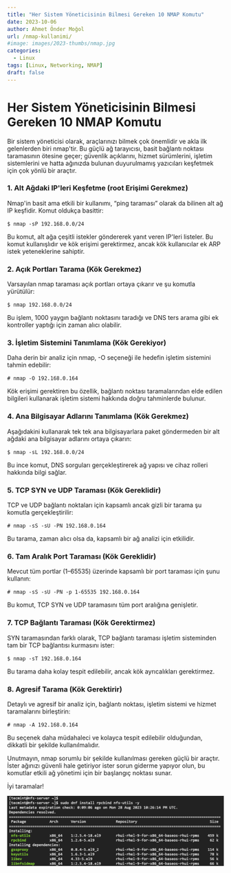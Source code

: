 ```yaml
---
title: "Her Sistem Yöneticisinin Bilmesi Gereken 10 NMAP Komutu"
date: 2023-10-06
author: Ahmet Önder Moğol
url: /nmap-kullanimi/
#image: images/2023-thumbs/nmap.jpg
categories:
  - Linux
tags: [Linux, Networking, NMAP]  
draft: false
---
```

# Her Sistem Yöneticisinin Bilmesi Gereken 10 NMAP Komutu

Bir sistem yöneticisi olarak, araçlarınızı bilmek çok önemlidir ve akla ilk gelenlerden biri nmap'tir. Bu güçlü ağ tarayıcısı, basit bağlantı noktası taramasının ötesine geçer; güvenlik açıklarını, hizmet sürümlerini, işletim sistemlerini ve hatta ağınızda bulunan duyurulmamış yazıcıları keşfetmek için çok yönlü bir araçtır.

### 1. Alt Ağdaki IP'leri Keşfetme (root Erişimi Gerekmez)
Nmap'in basit ama etkili bir kullanımı, “ping taraması” olarak da bilinen alt ağ IP keşfidir. Komut oldukça basittir:
```console
$ nmap -sP 192.168.0.0/24
```
Bu komut, alt ağa çeşitli istekler göndererek yanıt veren IP'leri listeler. Bu komut kullanışlıdır ve kök erişimi gerektirmez, ancak kök kullanıcılar ek ARP istek yeteneklerine sahiptir.

### 2. Açık Portları Tarama (Kök Gerekmez)
Varsayılan nmap taraması açık portları ortaya çıkarır ve şu komutla yürütülür:
```console
$ nmap 192.168.0.0/24
```
Bu işlem, 1000 yaygın bağlantı noktasını taradığı ve DNS ters arama gibi ek kontroller yaptığı için zaman alıcı olabilir.

### 3. İşletim Sistemini Tanımlama (Kök Gerekiyor)
Daha derin bir analiz için nmap, -O seçeneği ile hedefin işletim sistemini tahmin edebilir:
```console
# nmap -O 192.168.0.164
```
Kök erişimi gerektiren bu özellik, bağlantı noktası taramalarından elde edilen bilgileri kullanarak işletim sistemi hakkında doğru tahminlerde bulunur.

### 4. Ana Bilgisayar Adlarını Tanımlama (Kök Gerekmez)
Aşağıdakini kullanarak tek tek ana bilgisayarlara paket göndermeden bir alt ağdaki ana bilgisayar adlarını ortaya çıkarın:
```console
$ nmap -sL 192.168.0.0/24
```
Bu ince komut, DNS sorguları gerçekleştirerek ağ yapısı ve cihaz rolleri hakkında bilgi sağlar.

### 5. TCP SYN ve UDP Taraması (Kök Gereklidir)
TCP ve UDP bağlantı noktaları için kapsamlı ancak gizli bir tarama şu komutla gerçekleştirilir:
```console
# nmap -sS -sU -PN 192.168.0.164
```
Bu tarama, zaman alıcı olsa da, kapsamlı bir ağ analizi için etkilidir.

### 6. Tam Aralık Port Taraması (Kök Gereklidir)
Mevcut tüm portlar (1–65535) üzerinde kapsamlı bir port taraması için şunu kullanın:
```console
# nmap -sS -sU -PN -p 1-65535 192.168.0.164
```
Bu komut, TCP SYN ve UDP taramasını tüm port aralığına genişletir.

### 7. TCP Bağlantı Taraması (Kök Gerektirmez)
SYN taramasından farklı olarak, TCP bağlantı taraması işletim sisteminden tam bir TCP bağlantısı kurmasını ister:
```console
$ nmap -sT 192.168.0.164
```
Bu tarama daha kolay tespit edilebilir, ancak kök ayrıcalıkları gerektirmez.

### 8. Agresif Tarama (Kök Gerektirir)
Detaylı ve agresif bir analiz için, bağlantı noktası, işletim sistemi ve hizmet taramalarını birleştirin:
```console
# nmap -A 192.168.0.164
```
Bu seçenek daha müdahaleci ve kolayca tespit edilebilir olduğundan, dikkatli bir şekilde kullanılmalıdır.

Unutmayın, nmap sorumlu bir şekilde kullanılması gereken güçlü bir araçtır. İster ağınızı güvenli hale getiriyor ister sorun giderme yapıyor olun, bu komutlar etkili ağ yönetimi için bir başlangıç noktası sunar. 

İyi taramalar!

![alt text](image1.png)